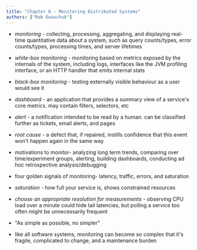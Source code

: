 ```yaml
---
title: "Chapter 6 - Monitoring Distributed Systems"
authors: ["Rob Ewaschuk"]
---
```


* *monitoring* - collecting, processing, aggregating, and displaying real-time quantitative data about a system, such as query counts/types, error counts/types, processing times, and server lifetimes

* *white-box monitoring* - monitoring based on metrics exposed by the internals of the system, including logs, interfaces like the JVM profiling interface, or an HTTP handler that emits internal stats

* *black-box monitoring* - testing externally visible behaviour as a user would see it

* *dashboard* - an application that provides a summary view of a service's core metrics. may contain filters, selectors, etc

* *alert* - a notification intended to be read by a human. can be classified further as tickets, email alerts, and pages

* *root cause* - a defect that, if repaired, instills confidence that this event won't happen again in the same way

* motivations to monitor- analyzing long term trends, comparing over time/experiment groups, alerting, building dashboards, conducting ad hoc retrospective analysis/debugging

* four golden signals of monitoring- latency, traffic, errors, and saturation

* *saturation* - how full your service is, shows constrained resources

* *choose an appropriate resolution for measurements* - observing CPU load over a minute could hide tail latencies, but polling a service too often might be unnecessarily frequent

* "As simple as possible, no simpler"

* like all software systems, monitoring can become so complex that it's fragile, complicated to change, and a maintenance burden

